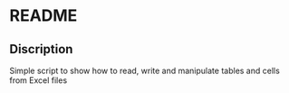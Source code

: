 # README
## Discription
Simple script to show how to read, 
write and manipulate tables and cells from Excel files
